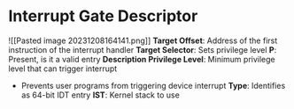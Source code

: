 # Interrupt Gate Descriptor
![[Pasted image 20231208164141.png]]
**Target Offset**: Address of the first instruction of the interrupt handler
**Target Selector**: Sets privilege level
**P**: Present, is it a valid entry
**Description Privilege Level**: Minimum privilege level that can trigger interrupt
* Prevents user programs from triggering device interrupt
**Type**: Identifies as 64-bit IDT entry
**IST**: Kernel stack to use